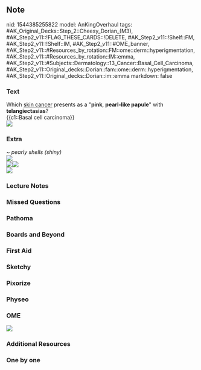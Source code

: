 ## Note
nid: 1544385255822
model: AnKingOverhaul
tags: #AK_Original_Decks::Step_2::Cheesy_Dorian_(M3), #AK_Step2_v11::!FLAG_THESE_CARDS::!DELETE, #AK_Step2_v11::!Shelf::FM, #AK_Step2_v11::!Shelf::IM, #AK_Step2_v11::#OME_banner, #AK_Step2_v11::#Resources_by_rotation::FM::ome::derm::hyperigmentation, #AK_Step2_v11::#Resources_by_rotation::IM::emma, #AK_Step2_v11::#Subjects::Dermatology::13_Cancer::Basal_Cell_Carcinoma, #AK_Step2_v11::Original_decks::Dorian::fam::ome::derm::hyperigmentation, #AK_Step2_v11::Original_decks::Dorian::im::emma
markdown: false

### Text
<div>
  Which <u>skin cancer</u> presents as a "<b>pink</b>,
  <b>pearl-like papule</b>" with <b>telangiectasias</b>?
</div>
<div>
  {{c1::Basal cell carcinoma}}
</div>
<div><img src="paste-7805042203557889.jpg" class="resizer"></div>

### Extra
<div>
  <div>
    <i>~ pearly shells (shiny)</i>
  </div>
  <div>
    <i><img src="paste-857241112543233.jpg" class="resizer"></i>
  </div>
  <div>
    <i><img src="paste-7821053841637377.jpg" class=
    "resizer"><img src="paste-1413770089857025.jpg" class=
    "resizer"></i>
  </div>
  <div>
    <i><img src="paste-7978468688003075.jpg" class="resizer"></i>
  </div>
</div>

### Lecture Notes


### Missed Questions


### Pathoma


### Boards and Beyond


### First Aid


### Sketchy


### Pixorize


### Physeo


### OME
<div class="ome-widget">
  <a href="https://onlinemeded.org?ref=anki"><img src=
  "_OME_AnkiFlashcards_General_4.png"></a>
</div>

### Additional Resources


### One by one

